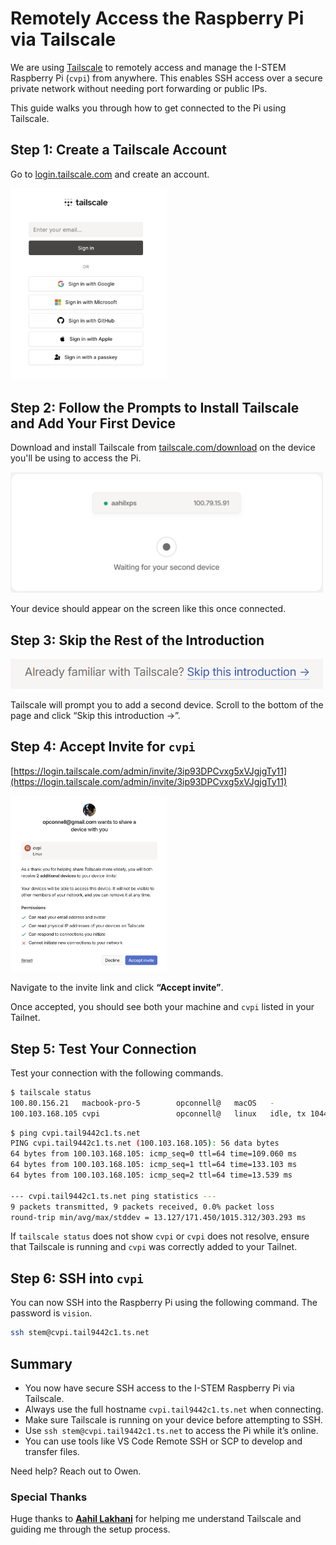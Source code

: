# Remotely Access the Raspberry Pi via Tailscale

We are using [Tailscale](https://tailscale.com) to remotely access and manage the I-STEM Raspberry Pi (`cvpi`) from anywhere. This enables SSH access over a secure private network without needing port forwarding or public IPs.

This guide walks you through how to get connected to the Pi using Tailscale.


## Step 1: Create a Tailscale Account

Go to [login.tailscale.com](https://login.tailscale.com) and create an account.

<img src="screenshot1.png" alt="screenshot1" width="250"/>


## Step 2: Follow the Prompts to Install Tailscale and Add Your First Device

Download and install Tailscale from [tailscale.com/download](https://tailscale.com/download) on the device you'll be using to access the Pi.

<img src="screenshot2.png" alt="screenshot1" width="500"/>

Your device should appear on the screen like this once connected.


## Step 3: Skip the Rest of the Introduction

<img src="screenshot3.png" alt="screenshot1" width="500"/>

Tailscale will prompt you to add a second device. Scroll to the bottom of the page and click “Skip this introduction →”.


## Step 4: Accept Invite for `cvpi`

[https://login.tailscale.com/admin/invite/3ip93DPCvxg5xVJgjgTy11](https://login.tailscale.com/admin/invite/3ip93DPCvxg5xVJgjgTy11)

<img src="screenshot4.png" alt="screenshot4" width="250"/>

Navigate to the invite link and click **“Accept invite”**.

Once accepted, you should see both your machine and `cvpi` listed in your Tailnet.


## Step 5: Test Your Connection

Test your connection with the following commands.

```bash
$ tailscale status
100.80.156.21   macbook-pro-5        opconnell@   macOS   -
100.103.168.105 cvpi                 opconnell@   linux   idle, tx 1044384 rx 2709056
```

```bash
$ ping cvpi.tail9442c1.ts.net
PING cvpi.tail9442c1.ts.net (100.103.168.105): 56 data bytes
64 bytes from 100.103.168.105: icmp_seq=0 ttl=64 time=109.060 ms
64 bytes from 100.103.168.105: icmp_seq=1 ttl=64 time=133.103 ms
64 bytes from 100.103.168.105: icmp_seq=2 ttl=64 time=13.539 ms

--- cvpi.tail9442c1.ts.net ping statistics ---
9 packets transmitted, 9 packets received, 0.0% packet loss
round-trip min/avg/max/stddev = 13.127/171.450/1015.312/303.293 ms
```

If `tailscale status` does not show `cvpi` or `cvpi` does not resolve, ensure that Tailscale is running and `cvpi` was correctly added to your Tailnet.


## Step 6: SSH into `cvpi`

You can now SSH into the Raspberry Pi using the following command. The password is `vision`.

```bash
ssh stem@cvpi.tail9442c1.ts.net
```


## Summary

- You now have secure SSH access to the I-STEM Raspberry Pi via Tailscale.
- Always use the full hostname `cvpi.tail9442c1.ts.net` when connecting.
- Make sure Tailscale is running on your device before attempting to SSH.
- Use `ssh stem@cvpi.tail9442c1.ts.net` to access the Pi while it’s online.
- You can use tools like VS Code Remote SSH or SCP to develop and transfer files.

Need help? Reach out to Owen.

### Special Thanks

Huge thanks to [**Aahil Lakhani**](https://github.com/Aahil52) for helping me understand Tailscale and guiding me through the setup process.

